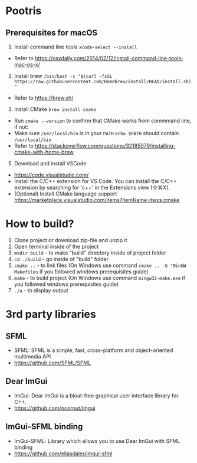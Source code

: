 # Pootris
## Prerequisites for macOS

1. Install command line tools `xcode-select --install`
 - Refer to <https://osxdaily.com/2014/02/12/install-command-line-tools-mac-os-x/>

2. Install brew `/bin/bash -c "$(curl -fsSL https://raw.githubusercontent.com/Homebrew/install/HEAD/install.sh)"`
 - Refer to <https://brew.sh/>

3. Install CMake `brew install cmake` 
 - Run `cmake --version` to confirm that CMake works from commmand line, if not:
 - Make sure `/usr/local/bin` is in your `PATH`
`echo $PATH` should contain `/usr/local/bin`
 - Refer to <https://stackoverflow.com/questions/32185079/installing-cmake-with-home-brew>

5. Download and install VSCode
 - <https://code.visualstudio.com/>
 - Install the C/C++ extension for VS Code. You can install the C/C++ extension by searching for 'c++' in the Extensions view (⇧⌘X).
  - (Optional) Install CMake language support <https://marketplace.visualstudio.com/items?itemName=twxs.cmake>

# How to build?
1. Clone project or download zip-file and unzip it
2. Open terminal inside of the project
3. `mkdir build` -  to make "build" directory inside of project folder
4. `cd ./build` - go inside of "build" folder
5. `cmake ..` - to link files (On Windows use command `cmake .. -G "MinGW Makefiles` if you followed windows prerequisites guide)
6. `make` - to build project (On Windows use command `mingw32-make.exe` if you followed windows prerequisites guide)
7. `./a` - to display output


# 3rd party libraries

## SFML
- SFML: SFML is a simple, fast, cross-platform and object-oriented multimedia API
- <https://github.com/SFML/SFML>

## Dear ImGui
- ImGui: Dear ImGui is a bloat-free graphical user interface library for C++.
- <https://github.com/ocornut/imgui>

## ImGui-SFML binding
- ImGui-SFML: Library which allows you to use Dear ImGui with SFML binding 
- <https://github.com/eliasdaler/imgui-sfml>